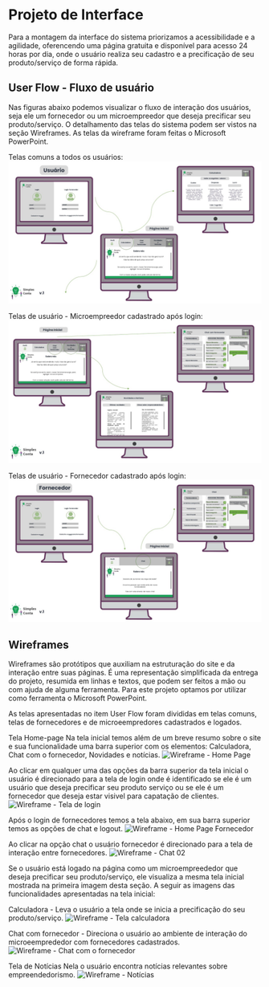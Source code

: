 
# Projeto de Interface

Para a montagem da interface do sistema priorizamos a acessibilidade e a agilidade, oferencendo uma página gratuita e disponível para acesso 24 horas por dia, onde o 
usuário realiza seu cadastro e a precificação de seu produto/serviço de forma rápida. 

## User Flow - Fluxo de usuário

Nas figuras abaixo podemos visualizar o fluxo de interação dos usuários, seja ele um fornecedor ou um microempreedor que deseja precificar seu produto/serviço.
O detalhamento das telas do sistema podem ser vistos na seção Wireframes. 
As telas da wireframe foram feitas o Microsoft PowerPoint.


Telas comuns a todos os usuários:
![Userflow](https://github.com/ICEI-PUC-Minas-PMV-ADS/pmv-ads-2022-1-e1-proj-web-t1-simples-conta/blob/main/docs/img/usuario.jpg)



Telas de usuário - Microempreedor cadastrado após login:
![Userflow](https://github.com/ICEI-PUC-Minas-PMV-ADS/pmv-ads-2022-1-e1-proj-web-t1-simples-conta/blob/main/docs/img/Cont.jpg)



Telas de usuário - Fornecedor cadastrado após login:
![Userflow](https://github.com/ICEI-PUC-Minas-PMV-ADS/pmv-ads-2022-1-e1-proj-web-t1-simples-conta/blob/main/docs/img/UserflowForne.jpg)


## Wireframes

Wireframes são protótipos que auxiliam na estruturação do site e da interação entre suas páginas. É uma representação simplificada da entrega do projeto, resumida em linhas e textos, que podem ser feitos a mão ou com ajuda de alguma ferramenta. Para este projeto optamos por utilizar como ferramenta o Microsoft PowerPoint. 

As telas apresentadas no item User Flow foram divididas em telas comuns, telas de fornecedores e de microeempredores cadastrados e logados. 

Tela Home-page
Na tela inicial temos além de um breve resumo sobre o site e sua funcionalidade uma barra superior com os elementos: Calculadora, Chat com o fornecedor, Novidades e notícias. 
![Wireframe - Home Page](https://user-images.githubusercontent.com/100741625/164730516-d73f431a-555e-4f5b-a9ae-acfd232c6fdb.png)


Ao clicar em qualquer uma das opções da barra superior da tela inicial o usuário é direcionado para a tela de login onde é identificado se ele é um usuário que deseja precificar seu produto serviço ou se ele é um fornecedor que deseja estar visivel para capatação de clientes. 
![Wireframe - Tela de login](https://user-images.githubusercontent.com/100741625/164732573-66358ea8-543f-4e57-acf6-124108ab9a6a.png)


Após o login de fornecedores temos a tela abaixo, em sua barra superior temos as opções de chat e logout.
![Wireframe - Home Page Fornecedor](https://user-images.githubusercontent.com/100741625/164734634-a0fe6cfb-fad4-4c2c-a9b7-7577efe61039.png)


Ao clicar na opção chat o usuário fornecedor é direcionado para a tela de interação entre fornecedores. 
![Wireframe - Chat 02](https://user-images.githubusercontent.com/100741625/164734954-5782a7bd-0093-4384-aed5-874162eea9af.png)


Se o usuário está logado na página como um microempreededor que deseja precificar seu produto/serviço, ele visualiza a mesma tela inicial mostrada na primeira imagem desta seção. 
A seguir as imagens das funcionalidades apresentadas na tela inicial: 


Calculadora - Leva o usuário a tela onde se inicia a precificação do seu produto/serviço.
![Wireframe - Tela calculadora](https://user-images.githubusercontent.com/100741625/164732975-839be7e7-94b0-4de4-8619-f1c1d845396c.png)


Chat com fornecedor - Direciona o usuário ao ambiente de interação do microeemprededor com fornecedores cadastrados.
![Wireframe - Chat com o fornecedor](https://user-images.githubusercontent.com/100741625/164735968-393be700-4c20-4030-994b-a5d962adfab4.png)


Tela de Notícias
Nela o usuário encontra notícias relevantes sobre empreendedorismo.
![Wireframe - Notícias](https://user-images.githubusercontent.com/100741625/164730675-e700df18-7bda-4465-81a2-a3c179b0e182.png)

